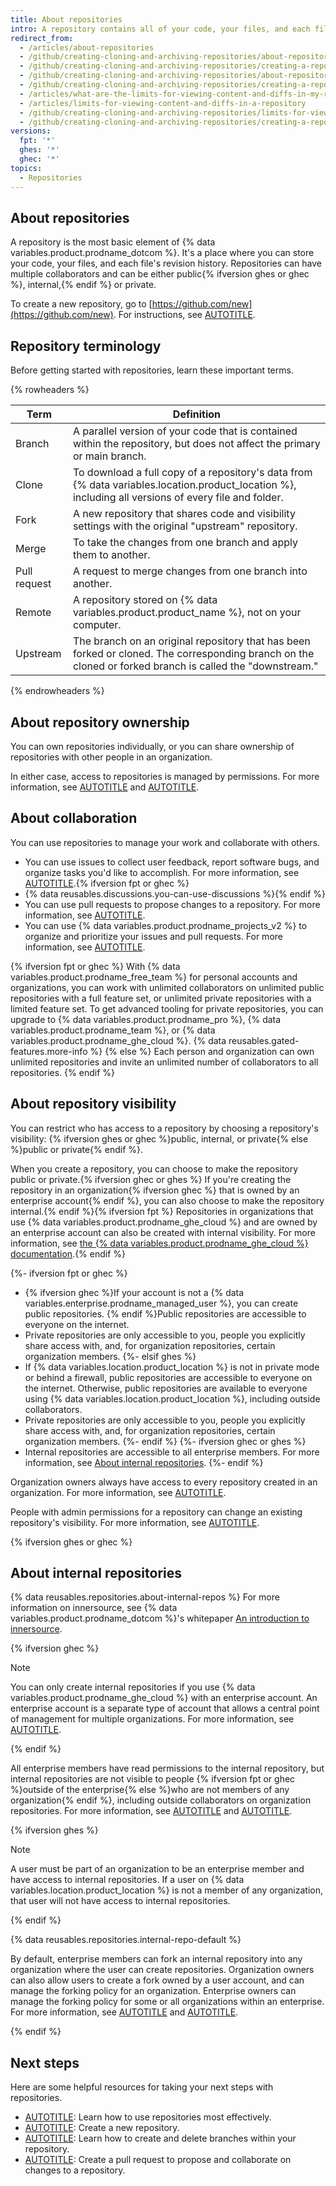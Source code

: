 ```yaml
---
title: About repositories
intro: A repository contains all of your code, your files, and each file's revision history. You can discuss and manage your work within the repository.
redirect_from:
  - /articles/about-repositories
  - /github/creating-cloning-and-archiving-repositories/about-repositories
  - /github/creating-cloning-and-archiving-repositories/creating-a-repository-on-github/about-repositories
  - /github/creating-cloning-and-archiving-repositories/about-repository-visibility
  - /github/creating-cloning-and-archiving-repositories/creating-a-repository-on-github/about-repository-visibility
  - /articles/what-are-the-limits-for-viewing-content-and-diffs-in-my-repository
  - /articles/limits-for-viewing-content-and-diffs-in-a-repository
  - /github/creating-cloning-and-archiving-repositories/limits-for-viewing-content-and-diffs-in-a-repository
  - /github/creating-cloning-and-archiving-repositories/creating-a-repository-on-github/limits-for-viewing-content-and-diffs-in-a-repository
versions:
  fpt: '*'
  ghes: '*'
  ghec: '*'
topics:
  - Repositories
---
```


## About repositories

A repository is the most basic element of {% data variables.product.prodname_dotcom %}. It's a place where you can store your code, your files, and each file's revision history. Repositories can have multiple collaborators and can be either public{% ifversion ghes or ghec %}, internal,{% endif %} or private.

To create a new repository, go to [https://github.com/new](https://github.com/new). For instructions, see [AUTOTITLE](/repositories/creating-and-managing-repositories/quickstart-for-repositories).

## Repository terminology

Before getting started with repositories, learn these important terms.

{% rowheaders %}

Term | Definition |
---- | ---------- |
Branch | A parallel version of your code that is contained within the repository, but does not affect the primary or main branch.
Clone | To download a full copy of a repository's data from {% data variables.location.product_location %}, including all versions of every file and folder.
Fork | A new repository that shares code and visibility settings with the original "upstream" repository.
Merge | To take the changes from one branch and apply them to another.
Pull request | A request to merge changes from one branch into another.
Remote | A repository stored on {% data variables.product.product_name %}, not on your computer.
Upstream | The branch on an original repository that has been forked or cloned. The corresponding branch on the cloned or forked branch is called the "downstream."

{% endrowheaders %}

## About repository ownership

You can own repositories individually, or you can share ownership of repositories with other people in an organization.

In either case, access to repositories is managed by permissions. For more information, see [AUTOTITLE](/account-and-profile/setting-up-and-managing-your-personal-account-on-github/managing-personal-account-settings/permission-levels-for-a-personal-account-repository) and [AUTOTITLE](/organizations/managing-user-access-to-your-organizations-repositories/managing-repository-roles/repository-roles-for-an-organization).

## About collaboration

You can use repositories to manage your work and collaborate with others.
* You can use issues to collect user feedback, report software bugs, and organize tasks you'd like to accomplish. For more information, see [AUTOTITLE](/issues/tracking-your-work-with-issues/about-issues).{% ifversion fpt or ghec %}
* {% data reusables.discussions.you-can-use-discussions %}{% endif %}
* You can use pull requests to propose changes to a repository. For more information, see [AUTOTITLE](/pull-requests/collaborating-with-pull-requests/proposing-changes-to-your-work-with-pull-requests/about-pull-requests).
* You can use {% data variables.product.prodname_projects_v2 %} to organize and prioritize your issues and pull requests. For more information, see [AUTOTITLE](/issues/planning-and-tracking-with-projects/learning-about-projects/about-projects).

{% ifversion fpt or ghec %}
With {% data variables.product.prodname_free_team %} for personal accounts and organizations, you can work with unlimited collaborators on unlimited public repositories with a full feature set, or unlimited private repositories with a limited feature set. To get advanced tooling for private repositories, you can upgrade to {% data variables.product.prodname_pro %}, {% data variables.product.prodname_team %}, or {% data variables.product.prodname_ghe_cloud %}. {% data reusables.gated-features.more-info %}
{% else %}
Each person and organization can own unlimited repositories and invite an unlimited number of collaborators to all repositories.
{% endif %}

## About repository visibility

You can restrict who has access to a repository by choosing a repository's visibility: {% ifversion ghes or ghec %}public, internal, or private{% else %}public or private{% endif %}.

When you create a repository, you can choose to make the repository public or private.{% ifversion ghec or ghes %} If you're creating the repository in an organization{% ifversion ghec %} that is owned by an enterprise account{% endif %}, you can also choose to make the repository internal.{% endif %}{% ifversion fpt %} Repositories in organizations that use {% data variables.product.prodname_ghe_cloud %} and are owned by an enterprise account can also be created with internal visibility. For more information, see [the {% data variables.product.prodname_ghe_cloud %} documentation](/enterprise-cloud@latest/repositories/creating-and-managing-repositories/about-repositories).{% endif %}

{%- ifversion fpt or ghec %}
* {% ifversion ghec %}If your account is not a {% data variables.enterprise.prodname_managed_user %}, you can create public repositories. {% endif %}Public repositories are accessible to everyone on the internet.
* Private repositories are only accessible to you, people you explicitly share access with, and, for organization repositories, certain organization members.
{%- elsif ghes %}
* If {% data variables.location.product_location %} is not in private mode or behind a firewall, public repositories are accessible to everyone on the internet. Otherwise, public repositories are available to everyone using {% data variables.location.product_location %}, including outside collaborators.
* Private repositories are only accessible to you, people you explicitly share access with, and, for organization repositories, certain organization members.
{%- endif %}
{%- ifversion ghec or ghes %}
* Internal repositories are accessible to all enterprise members. For more information, see [About internal repositories](#about-internal-repositories).
{%- endif %}

Organization owners always have access to every repository created in an organization. For more information, see [AUTOTITLE](/organizations/managing-user-access-to-your-organizations-repositories/managing-repository-roles/repository-roles-for-an-organization).

People with admin permissions for a repository can change an existing repository's visibility. For more information, see [AUTOTITLE](/repositories/managing-your-repositorys-settings-and-features/managing-repository-settings/setting-repository-visibility).

{% ifversion ghes or ghec %}

## About internal repositories

{% data reusables.repositories.about-internal-repos %} For more information on innersource, see {% data variables.product.prodname_dotcom %}'s whitepaper [An introduction to innersource](https://resources.github.com/whitepapers/introduction-to-innersource/).

{% ifversion ghec %}

> [!NOTE]
> You can only create internal repositories if you use {% data variables.product.prodname_ghe_cloud %} with an enterprise account. An enterprise account is a separate type of account that allows a central point of management for multiple organizations. For more information, see [AUTOTITLE](/get-started/learning-about-github/types-of-github-accounts).

{% endif %}

All enterprise members have read permissions to the internal repository, but internal repositories are not visible to people {% ifversion fpt or ghec %}outside of the enterprise{% else %}who are not members of any organization{% endif %}, including outside collaborators on organization repositories. For more information, see [AUTOTITLE](/admin/user-management/managing-users-in-your-enterprise/roles-in-an-enterprise#enterprise-members) and [AUTOTITLE](/organizations/managing-user-access-to-your-organizations-repositories/managing-repository-roles/repository-roles-for-an-organization).

{% ifversion ghes %}

> [!NOTE]
> A user must be part of an organization to be an enterprise member and have access to internal repositories. If a user on {% data variables.location.product_location %} is not a member of any organization, that user will not have access to internal repositories.

{% endif %}

{% data reusables.repositories.internal-repo-default %}

By default, enterprise members can fork an internal repository into any organization where the user can create repositories. Organization owners can also allow users to create a fork owned by a user account, and can manage the forking policy for an organization. Enterprise owners can manage the forking policy for some or all organizations within an enterprise. For more information, see [AUTOTITLE](/organizations/managing-organization-settings/managing-the-forking-policy-for-your-organization) and [AUTOTITLE](/admin/policies/enforcing-policies-for-your-enterprise/enforcing-repository-management-policies-in-your-enterprise#enforcing-a-policy-for-forking-private-or-internal-repositories).

{% endif %}

## Next steps

Here are some helpful resources for taking your next steps with repositories.

* [AUTOTITLE](/repositories/creating-and-managing-repositories/best-practices-for-repositories): Learn how to use repositories most effectively.
* [AUTOTITLE](/repositories/creating-and-managing-repositories/creating-a-new-repository): Create a new repository.
* [AUTOTITLE](/pull-requests/collaborating-with-pull-requests/proposing-changes-to-your-work-with-pull-requests/creating-and-deleting-branches-within-your-repository): Learn how to create and delete branches within your repository.
* [AUTOTITLE](/pull-requests/collaborating-with-pull-requests/proposing-changes-to-your-work-with-pull-requests/creating-a-pull-request): Create a pull request to propose and collaborate on changes to a repository.
